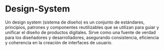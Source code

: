 # Design-System
Un design system (sistema de diseño) es un conjunto de estándares, principios, patrones y componentes reutilizables que se utilizan para guiar y unificar el diseño de productos digitales. Sirve como una fuente de verdad para los diseñadores y desarrolladores, asegurando consistencia, eficiencia y coherencia en la creación de interfaces de usuario. 
